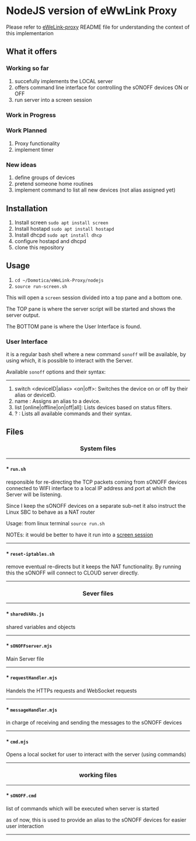 # NodeJS version of eWwLink Proxy
Please refer to [eWeLink-proxy](https://github.com/mpalitto/Domotica/new/master/eWeLink-Proxy) README file 
for understanding the context of this implementarion

## What it offers
### Working so far
1. succefully implements the LOCAL server
2. offers command line interface for controlling the sONOFF devices ON or OFF
3. run server into a screen session

### Work in Progress

### Work Planned 
1. Proxy functionality
2. implement timer

### New ideas
1. define groups of devices
2. pretend someone home routines
3. implement command to list all new devices (not alias assigned yet)

## Installation
1. Install screen `sudo apt install screen`
2. Install hostapd `sudo apt install hostapd`
3. Install dhcpd `sudo apt install dhcp`
4. configure hostapd and dhcpd
5. clone this repository 

## Usage
1. `cd ~/Domotica/eWeLink-Proxy/nodejs`
2. `source run-screen.sh`

This will open a `screen` session divided into a top pane and a bottom one.

The TOP pane is where the server script will be started and shows the server output.

The BOTTOM pane is where the User Interface is found.

### User Interface
it is a regular bash shell where a new command `sonoff` will be available, by using which, it is possible to interact with the Server.

Available `sonoff` options and their syntax:

---

1. switch <deviceID|alias> <on|off>: Switches the device on or off by their alias or deviceID.  
2. name <deviceID> <devAlias>: Assigns an alias to a device.
3. list [online|offline|on|off|all]: Lists devices based on status filters.
4. ? : Lists all available commands and their syntax.


## Files 
### <p align="center">System files</p>

---

#### * `run.sh` 
responsible for re-directing the TCP packets coming from sONOFF devices connected to WIFI interface 
to a local IP address and port at which the Server will be listening.
 
Since I keep the sONOFF devices on a separate sub-net it also instruct the Linux SBC to behave as a NAT router

Usage: from linux terminal `source run.sh`

NOTEs: it would be better to have it run into a [screen session](https://linuxize.com/post/how-to-use-linux-screen/)

---

#### * `reset-iptables.sh`
remove eventual re-directs but it keeps the NAT functionality. By running this the sONOFF will connect to CLOUD server directly.

---

### <p align="center">Sever files</p>

---

#### * `sharedVARs.js`
shared variables and objects

---

#### * `sONOFFserver.mjs`
Main Server file

---

#### * `requestHandler.mjs`
Handels the HTTPs requests and WebSocket requests

---

#### * `messageHandler.mjs`
in charge of receiving and sending the messages to the sONOFF devices

---

#### * `cmd.mjs`
Opens a local socket for user to interact with the server (using commands)

---

### <p align="center">working files</p>

---

#### * `sONOFF.cmd`
list of commands which will be executed when server is started

as of now, this is used to provide an alias to the sONOFF devices for easier user interaction

---
